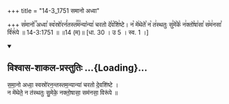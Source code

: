 +++
title = "14-3_1751 समानो अध्वा"

+++
स꣣मानो꣢꣫ अध्वा꣣ स्व꣡स्रो꣢रनं꣣तस्त꣢꣫म꣣न्या꣡न्या꣢ चरतो दे꣣व꣡शि꣢ष्टे। न꣡ मे꣢थेते꣣ न꣡ त꣢स्थतुः सु꣣मे꣢के꣣ न꣢क्तो꣣षा꣢सा꣣ स꣡म꣢नसा꣣ वि꣡रू꣢पे ॥ 14-3:1751 ॥ ॥14 (म)॥ [धा. 30 । उ 5 । स्व. 1 ।]

<div class="js_include" newlevelforh1="2" title="विश्वास-शाकल-प्रस्तुतिः" unfilled url="/vedAH_Rk/shAkalam/saMhitA/vishvAsa-prastutiH/01/113/03_samAno_adhvA.md">
<details open><summary><h2>विश्वास-शाकल-प्रस्तुतिः ...{Loading}...</h2></summary>


स॒मा॒नो अध्वा॒ स्वस्रो॑रन॒न्तस्तम॒न्यान्या॑ चरतो दे॒वशि॑ष्टे ।  
न मे॑थेते॒ न त॑स्थतुः सु॒मेके॒ नक्तो॒षासा॒ सम॑नसा॒ विरू॑पे ॥

</details>
</div>